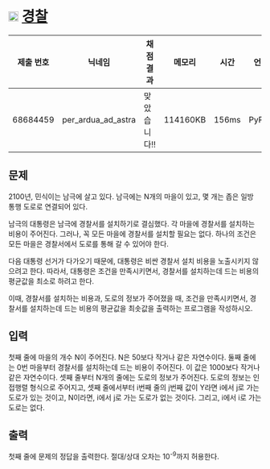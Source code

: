 # <img width="20px"  src="https://d2gd6pc034wcta.cloudfront.net/tier/19.svg" class="solvedac-tier"> [경찰](https://www.acmicpc.net/problem/1143) 

| 제출 번호 | 닉네임 | 채점 결과 | 메모리 | 시간 | 언어 | 코드 길이 |
|---|---|---|---|---|---|---|
|68684459|per_ardua_ad_astra|맞았습니다!! |114160KB|156ms|PyPy3|2450B|

## 문제
<p>2100년, 민식이는 남극에 살고 있다. 남극에는 N개의 마을이 있고, 몇 개는 좁은 일방 통행 도로로 연결되어 있다.</p>

<p>남극의 대통령은 남극에 경찰서를 설치하기로 결심했다. 각 마을에 경찰서를 설치하는 비용이 주어진다. 그러나, 꼭 모든 마을에 경찰서를 설치할 필요는 없다. 하나의 조건은 모든 마을은 경찰서에서 도로를 통해 갈 수 있어야 한다.</p>

<p>다음 대통령 선거가 다가오기 때문에, 대통령은 비싼 경찰서 설치 비용을 노출시키지 않으려고 한다. 따라서, 대통령은 조건을 만족시키면서, 경찰서를 설치하는데 드는 비용의 평균값을 최소로 하려고 한다.</p>

<p>이때, 경찰서를 설치하는 비용과, 도로의 정보가 주어졌을 때, 조건을 만족시키면서, 경찰서를 설치하는데 드는 비용의 평균값을 최솟값을 출력하는 프로그램을 작성하시오.</p>

## 입력
<p>첫째 줄에 마을의 개수 N이 주어진다. N은 50보다 작거나 같은 자연수이다. 둘째 줄에는 0번 마을부터 경찰서를 설치하는데 드는 비용이 주어진다. 이 값은 1000보다 작거나 같은 자연수이다. 셋째 줄부터 N개의 줄에는 도로의 정보가 주어진다. 도로의 정보는 인접행렬 형식으로 주어지고, 셋째 줄에서부터 i번째 줄의 j번째 값이 Y라면 i에서 j로 가는 도로가 있는 것이고, N이라면, i에서 j로 가는 도로가 없는 것이다. 그리고, i에서 i로 가는 도로는 없다.</p>

## 출력
<p>첫째 줄에 문제의 정답을 출력한다. 절대/상대 오차는 10<sup>-9</sup>까지 허용한다.</p>

